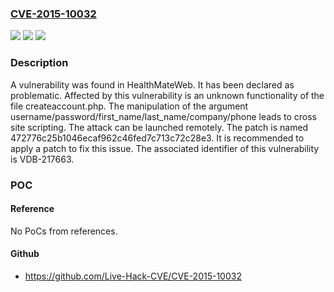 ### [CVE-2015-10032](https://cve.mitre.org/cgi-bin/cvename.cgi?name=CVE-2015-10032)
![](https://img.shields.io/static/v1?label=Product&message=HealthMateWeb&color=blue)
![](https://img.shields.io/static/v1?label=Version&message=%3D%20n%2Fa%20&color=brighgreen)
![](https://img.shields.io/static/v1?label=Vulnerability&message=CWE-79%20Cross%20Site%20Scripting&color=brighgreen)

### Description

A vulnerability was found in HealthMateWeb. It has been declared as problematic. Affected by this vulnerability is an unknown functionality of the file createaccount.php. The manipulation of the argument username/password/first_name/last_name/company/phone leads to cross site scripting. The attack can be launched remotely. The patch is named 472776c25b1046ecaf962c46fed7c713c72c28e3. It is recommended to apply a patch to fix this issue. The associated identifier of this vulnerability is VDB-217663.

### POC

#### Reference
No PoCs from references.

#### Github
- https://github.com/Live-Hack-CVE/CVE-2015-10032

